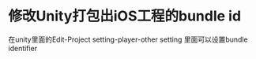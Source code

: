 # 修改Unity打包出iOS工程的bundle id

在unity里面的Edit-Project setting-player-other setting 里面可以设置bundle identifier
